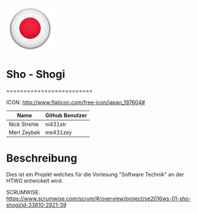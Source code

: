 ![GitHub Logo](/Cybec.png) 
# Sho - Shogi
=========================

ICON: http://www.flaticon.com/free-icon/japan_197604#



Name         | Github Benutzer
--- | ---
Nick Strehle | ni431str
Mert Zeybek | me431zey



Beschreibung
=========================
Dies ist ein Projekt welches für die Vorlesung "Software Technik" an der HTWG entwickelt wird. 


SCRUMWISE: https://www.scrumwise.com/scrum/#/overview/project/se2016ws-01-sho-shogi/id-33810-2921-39
